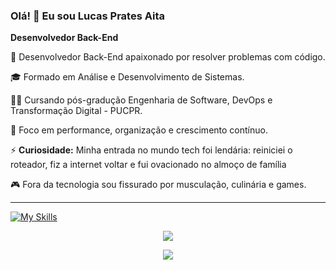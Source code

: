 ### Olá! 👋 Eu sou Lucas Prates Aita  
**Desenvolvedor Back-End**  

🔧 Desenvolvedor Back-End apaixonado por resolver problemas com código.

🎓 Formado em Análise e Desenvolvimento de Sistemas.

👨‍💻 Cursando pós-gradução Engenharia de Software, DevOps e Transformação Digital - PUCPR.

🚀 Foco em performance, organização e crescimento contínuo.


⚡ **Curiosidade:** Minha entrada no mundo tech foi lendária: reiniciei o roteador, fiz a internet voltar e fui ovacionado no almoço de família 

🎮 Fora da tecnologia sou fissurado por musculação, culinária e games. 

---


[![My Skills](https://skillicons.dev/icons?i=java,spring,py,mysql,postgres,docker,git,apple,linux)](https://skillicons.dev)






<p align="center">
<img src="https://github-readme-stats.vercel.app/api?username=lucasaita1&show_icons=true&theme=transparent&hide_border=true&title_color=2f80edicon_color=2f80ed" />
</p>

<p align="center">
<img src="https://github-readme-stats.vercel.app/api/top-langs/?username=lucasaita1&layout=compact&theme=transparent"
  </p>








